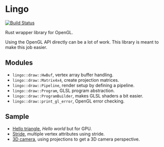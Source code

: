 # Lingo
[![Build Status](https://travis-ci.org/carlmartus/lingo.svg?branch=master)](https://travis-ci.org/carlmartus/lingo)

Rust wrapper library for OpenGL.

Using the OpenGL API directly can be a lot of work.
This library is meant to make this job easier.

## Modules
 * `lingo::draw::HwBuf`, vertex array buffer handling.
 * `lingo::draw::Matrix4x4`, create projection matrices.
 * `lingo::draw::Pipeline`, render setup by defining a pipeline.
 * `lingo::draw::Program`, GLSL program abstraction.
 * `lingo::draw::ProgramBuilder`, makes GLSL shaders a bit easier.
 * `lingo::draw::print_gl_error`, OpenGL error checking.

## Sample
- [Hello triangle](samples/hello_triangle.rs), *Hello world* but for GPU.
- [Stride](samples/stride.rs), multiple vertex attributes using stride.
- [3D camera](samples/camera.rs), using projections to get a 3D camera
  perspective.
